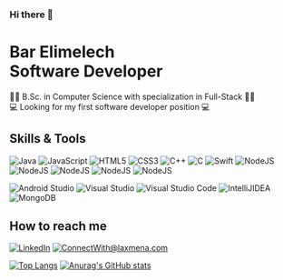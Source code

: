 ### Hi there 👋

###

# Bar Elimelech <br /> Software Developer


👩‍🎓 B.Sc. in Computer Science with specialization in Full-Stack 👩‍🎓 <br />
💻 Looking for my first software developer position 💻 <br />

## Skills & Tools <br />
  
  ![Java](https://img.shields.io/badge/-Java-5B5B5B?style=for-the-badge&logo=Java)
  ![JavaScript](https://img.shields.io/badge/-JavaScript-5B5B5B?style=for-the-badge&logo=javascript)
  ![HTML5](https://img.shields.io/badge/-HTML5-5B5B5B?style=for-the-badge&logo=html5)
  ![CSS3](https://img.shields.io/badge/-CSS3-5B5B5B?style=for-the-badge&logo=css3)
  ![C++](https://img.shields.io/badge/-C++-5B5B5B?style=for-the-badge&logo=C++)
  ![C](https://img.shields.io/badge/-C-5B5B5B?style=for-the-badge&logo=C)
  ![Swift](https://img.shields.io/badge/-Swift-5B5B5B?style=for-the-badge&logo=Swift)
  ![NodeJS](https://img.shields.io/badge/-node.js-5B5B5B?style=for-the-badge&logo=node.js)
  </br>
  ![NodeJS](https://img.shields.io/badge/-node.js-5B5B5B?style=for-the-badge&logo=node.js)
  ![NodeJS](https://img.shields.io/badge/-node.js-5B5B5B?style=for-the-badge&logo=node.js)
  ![NodeJS](https://img.shields.io/badge/-node.js-5B5B5B?style=for-the-badge&logo=node.js)
  ![NodeJS](https://img.shields.io/badge/-node.js-5B5B5B?style=for-the-badge&logo=node.js)
  
  ![Android Studio](https://img.shields.io/badge/-Android%20Studio-5B5B5B?style=for-the-badge&logo=Android%20Studio)
  ![Visual Studio](https://img.shields.io/badge/-Visual%20Studio-5B5B5B?style=for-the-badge&logo=Visual%20Studio)
  ![Visual Studio Code](https://img.shields.io/badge/-Visual%20Studio%20Code-5B5B5B?style=for-the-badge&logo=Visual%20Studio%20Code)
  ![IntelliJIDEA](https://img.shields.io/badge/-IntelliJIDEA-5B5B5B?style=for-the-badge&logo=IntelliJIDEA)
  ![MongoDB](https://img.shields.io/badge/-MongoDB-5B5B5B?style=for-the-badge&logo=MongoDB)



## How to reach me

<a href="https://www.linkedin.com/in/bar-elimelech/">![LinkedIn](https://img.shields.io/badge/LinkedIn-0077B5?style=for-the-badge&logo=linkedin&logoColor=white)</a> <a href="mailto:barelimelech01@gmail.com">![ConnectWith@laxmena.com](https://img.shields.io/badge/Gmail-D14836?style=for-the-badge&logo=gmail&logoColor=white)</a> 

[![Top Langs](https://github-readme-stats.vercel.app/api/top-langs/?username=barelimelech&layout=compact)](https://github.com/anuraghazra/github-readme-stats)
[![Anurag's GitHub stats](https://github-readme-stats.vercel.app/api?username=barelimelech)](https://github.com/anuraghazra/github-readme-stats)

<!--

| <a href="https://github.com/barelimelech/github-readme-stats"><img align="center" src="https://github-readme-stats.vercel.app/api?username=barelimelech&show_icons=true&include_all_commits=true&theme=buefy&hide_border=true" alt="Durgesh's github status" /></a> | <a href="https://github.com/barelimelech/github-readme-stats"><img align="center" src="https://github-readme-stats.vercel.app/api/top-langs/?username=barelimelech&layout=compact&theme=buefy&hide_border=true" /></a> |
| ------------- | ------------- |

-->


<!--
**barelimelech/barelimelech** is a ✨ _special_ ✨ repository because its `README.md` (this file) appears on your GitHub profile.

Here are some ideas to get you started:

- 🔭 I’m currently working on ...
- 🌱 I’m currently learning ...
- 👯 I’m looking to collaborate on ...
- 🤔 I’m looking for help with ...
- 💬 Ask me about ...
- 📫 How to reach me: ...
- 😄 Pronouns: ...
- ⚡ Fun fact: ...
-->
